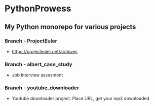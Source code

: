 # PythonProwess

## My Python monorepo for various projects

### Branch - ProjectEuler
  - https://projecteuler.net/archives

### Branch - albert_case_study
  - Job interview assesment

### Branch - youtube_downloader
  - Youtube downloader project. Place  URL, get your mp3 downloaded.
